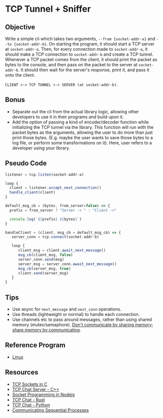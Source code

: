 # TCP Tunnel + Sniffer

## Objective

Write a simple cli which takes two arguments, `--from {socket-addr-a}` and `--to {socket-addr-b}`. On starting the program, it should start a TCP server at `socket-addr-a`. Then, for every connection made to `socket-addr-a`, it should make a TCP connection to `socket-addr-b` and create a TCP tunnel. Whenever a TCP packet comes from the client, it should print the packet as bytes to the console, and then pass on the packet to the server at `socket-addr-b`. It should then wait for the server's response, print it, and pass it onto the client.

`CLIENT <-> TCP TUNNEL <-> SERVER (at socket-addr-b)`.

## Bonus

- Separate out the cli from the actual library logic, allowing other developers to use it in their programs and build upon it.
- Add the option of passing a kind of encoder/decoder function while initializing the TCP tunnel via the library. This function will run with the packet bytes as the arguments, allowing the user to do more than just print those bytes. (E.g. maybe the user wants to save those bytes to a log file, or perform some transformations on it).
  Here, user refers to a developer using your library.

## Pseudo Code

```typescript
listener = tcp.listen(socket-addr-a)

loop {
  client = listener.accept_next_connection()
  handle_client(client)
}

default_msg_cb = (bytes, from_server=false) => {
  prefix = from_server ? "Server -> " : "Client ->"

  console.log(`${prefix} ${bytes}`)
}

handleClient = (client, msg_cb = default_msg_cb) => {
   server_conn = tcp.connect(socket-addr-b)

   loop {
      client_msg = client.await_next_message()
      msg_cb(client_msg, false)
      server_conn.send(msg)
      server_msg = server_conn.await_next_message()
      msg_cb(server_msg, true)
      client.send(server_msg)
   }
}
```

## Tips

- Use async for `next_message` and `next_conn` operations.
- Use threads (lightweight or normal) to handle each connection.
- Use channels etc to pass around messages, rather than using shared memory (mutex/semaphore). [Don't communicate by sharing memory; share memory by communicating](https://go.dev/blog/codelab-share).

## Reference Program

- [Linux](https://dev-portal-tools.s3.eu-central-1.amazonaws.com/tcp_tunn)

## Resources

- [TCP Sockets in C](https://www.educative.io/answers/how-to-implement-tcp-sockets-in-c)
- [TCP Chat Server - C++](https://dens.website/tutorials/cpp-asio/tcp-chat-server)
- [Socket Programming in Nodejs](https://www.hacksparrow.com/nodejs/tcp-socket-programming-in-node-js.html)
- [TCP Chat - Rust](https://github.com/tokio-rs/tokio/blob/master/examples/chat.rs)
- [TCP Chat - Python](https://www.neuralnine.com/tcp-chat-in-python/)
- [Communicating Sequential Processes](https://en.wikipedia.org/wiki/Communicating_sequential_processes)

